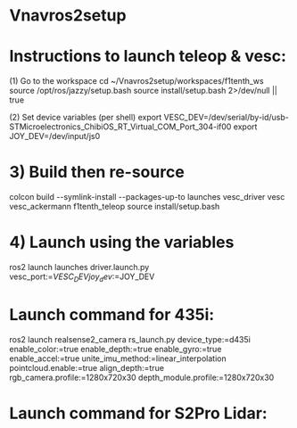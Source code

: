 # Vnavros2setup

# Instructions to launch teleop & vesc:

(1) Go to the workspace
cd ~/Vnavros2setup/workspaces/f1tenth_ws
source /opt/ros/jazzy/setup.bash
source install/setup.bash 2>/dev/null || true

(2) Set device variables (per shell)
export VESC_DEV=/dev/serial/by-id/usb-STMicroelectronics_ChibiOS_RT_Virtual_COM_Port_304-if00
export JOY_DEV=/dev/input/js0

# 3) Build then re-source
colcon build --symlink-install --packages-up-to launches vesc_driver vesc vesc_ackermann f1tenth_teleop
source install/setup.bash

# 4) Launch using the variables
ros2 launch launches driver.launch.py vesc_port:=$VESC_DEV joy_dev:=$JOY_DEV



# Launch command for 435i:
ros2 launch realsense2_camera rs_launch.py device_type:=d435i enable_color:=true enable_depth:=true enable_gyro:=true enable_accel:=true unite_imu_method:=linear_interpolation pointcloud.enable:=true align_depth:=true rgb_camera.profile:=1280x720x30 depth_module.profile:=1280x720x30





# Launch command for S2Pro Lidar:



